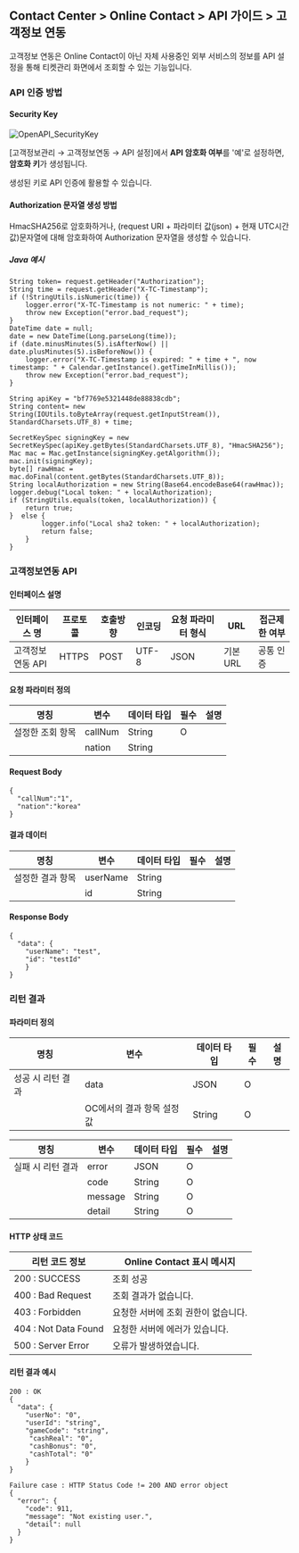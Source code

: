 ## Contact Center > Online Contact > API 가이드 > 고객정보 연동

고객정보 연동은 Online Contact이 아닌 자체 사용중인 외부 서비스의 정보를 API 설정을 통해 티켓관리 화면에서 조회할 수 있는 기능입니다. 

### API 인증 방법

#### Security Key
![OpenAPI_SecurityKey](https://static.toastoven.net/prod_contact_center/OC3.0/kr/online-contact-guide-openapi-customer-data_img0010.png)

[고객정보관리 → 고객정보연동 → API 설정]에서 **API 암호화 여부**를 '예'로 설정하면, **암호화 키**가 생성됩니다.

생성된 키로 API 인증에 활용할 수 있습니다.

#### Authorization 문자열 생성 방법

HmacSHA256로 암호화하거나, (request URI + 파라미터 값(json) + 현재 UTC시간 값)문자열에 대해 암호화하여 Authorization 문자열을 생성할 수 있습니다.

##### Java 예시

```
String token= request.getHeader("Authorization");
String time = request.getHeader("X-TC-Timestamp");
if (!StringUtils.isNumeric(time)) {
    logger.error("X-TC-Timestamp is not numeric: " + time);
    throw new Exception("error.bad_request");
}
DateTime date = null;
date = new DateTime(Long.parseLong(time));
if (date.minusMinutes(5).isAfterNow() || date.plusMinutes(5).isBeforeNow()) {
    logger.error("X-TC-Timestamp is expired: " + time + ", now timestamp: " + Calendar.getInstance().getTimeInMillis());
    throw new Exception("error.bad_request");
}

String apiKey = "bf7769e5321448de88838cdb";
String content= new String(IOUtils.toByteArray(request.getInputStream()), StandardCharsets.UTF_8) + time;

SecretKeySpec signingKey = new SecretKeySpec(apiKey.getBytes(StandardCharsets.UTF_8), "HmacSHA256");
Mac mac = Mac.getInstance(signingKey.getAlgorithm());
mac.init(signingKey);
byte[] rawHmac = mac.doFinal(content.getBytes(StandardCharsets.UTF_8));
String localAuthorization = new String(Base64.encodeBase64(rawHmac));
logger.debug("Local token: " + localAuthorization);
if (StringUtils.equals(token, localAuthorization)) {
    return true;
}  else {
        logger.info("Local sha2 token: " + localAuthorization);
        return false;
    }
}
```

### 고객정보연동 API

#### 인터페이스 설명

|인터페이스 명|프로토콜|호출방향|인코딩|요청 파라미터 형식|URL|접근제한 여부|
|------------|-------|--------|-----|--------|--------------|---------|
|고객정보연동 API|HTTPS  |POST    |UTF-8|JSON|기본 URL|공통 인증|

#### 요청 파라미터 정의

|명칭|변수|데이터 타입|필수|설명|
|----|----|----|---------|----|
|설정한 조회 항목  |callNum|String  |O ||
|                |nation |String  |  ||

#### Request Body

```
{ 
  "callNum":"1",
  "nation":"korea"
}
```

#### 결과 데이터

|명칭|변수|데이터 타입|필수|설명|
|----|---|-----------|---|----|
|설정한 결과 항목   |userName|String| | |
|                |id |String| | |

#### Response Body

```
{
  "data": {
    "userName": "test",
    "id": "testId"
    }
}
```

### 리턴 결과

#### 파라미터 정의

|명칭|변수|데이터 타입|필수|설명|
|----|----|----------|---|----|
|성공 시 리턴 결과  |data|JSON   |O   | |
|                  |OC에서의 결과 항목 설정값|String |O   | |

|명칭|변수|데이터 타입|필수|설명|
|----|----|----------|---|----|
|실패 시 리턴 결과 | error | JSON | O | |
|              | code | String | O | |
|              | message | String | O | |
|              | detail  | String | O | |

#### HTTP 상태 코드

|리턴 코드 정보 | Online Contact 표시 메시지 |
|--------------|------------|
|200 : SUCCESS | 조회 성공           |
|400 : Bad Request | 조회 결과가 없습니다. |
|403 : Forbidden   | 요청한 서버에 조회 권한이 없습니다. |
|404 : Not Data Found | 요청한 서버에 에러가 있습니다. |
|500 : Server Error   | 오류가 발생하였습니다. |

#### 리턴 결과 예시

```
200 : OK
{
  "data": {
    "userNo": "0",
    "userId": "string",
    "gameCode": "string",
     "cashReal": "0",
     "cashBonus": "0",
     "cashTotal": "0"
    }
}

```
```
Failure case : HTTP Status Code != 200 AND error object
{
  "error": {
    "code": 911,
    "message": "Not existing user.",
    "detail": null
  }
}
```
